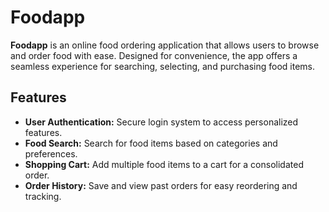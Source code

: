 # Foodapp

**Foodapp** is an online food ordering application that allows users to browse and order food with ease. Designed for convenience, the app offers a seamless experience for searching, selecting, and purchasing food items.

## Features

- **User Authentication:** Secure login system to access personalized features.
- **Food Search:** Search for food items based on categories and preferences.
- **Shopping Cart:** Add multiple food items to a cart for a consolidated order.
- **Order History:** Save and view past orders for easy reordering and tracking.
